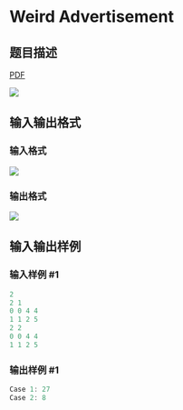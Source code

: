 # Weird Advertisement

## 题目描述

[problemUrl]: https://uva.onlinejudge.org/index.php?option=com_onlinejudge&Itemid=8&category=229&page=show_problem&problem=3134

[PDF](https://uva.onlinejudge.org/external/119/p11983.pdf)

![](https://cdn.luogu.com.cn/upload/vjudge_pic/UVA11983/e5914cb6760cc9b2882495135c8c0f2c9f89bf6c.png)

## 输入输出格式

### 输入格式

![](https://cdn.luogu.com.cn/upload/vjudge_pic/UVA11983/9334353b399bafdfb3e0356f606ada52da9f056f.png)

### 输出格式

![](https://cdn.luogu.com.cn/upload/vjudge_pic/UVA11983/dbb0e8ac9391bd9d49d2909c143336ac6e965537.png)

## 输入输出样例

### 输入样例 #1

```cpp
2
2 1
0 0 4 4
1 1 2 5
2 2
0 0 4 4
1 1 2 5
```


### 输出样例 #1

```cpp
Case 1: 27
Case 2: 8
```


